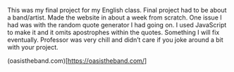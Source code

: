 This was my final project for my English class. Final project had to be about a band/artist. Made the website in about a week from scratch. One issue I had was with the random quote generator I had going on. I used JavaScript to make it and it omits apostrophes within the quotes. Something I will fix eventually. Professor was very chill and didn’t care if you joke around a bit with your project. 

(oasistheband.com)[https://oasistheband.com/]
